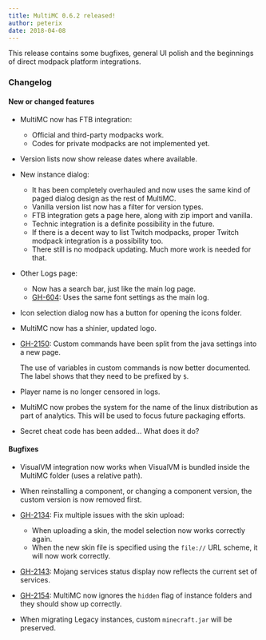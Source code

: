 ```yaml
---
title: MultiMC 0.6.2 released!
author: peterix
date: 2018-04-08
---
```


This release contains some bugfixes, general UI polish and the beginnings of direct modpack platform integrations.

### Changelog

#### New or changed features

- MultiMC now has FTB integration:

    - Official and third-party modpacks work.
    - Codes for private modpacks are not implemented yet.

- Version lists now show release dates where available.

- New instance dialog:

    - It has been completely overhauled and now uses the same kind of paged dialog design as the rest of MultiMC.
    - Vanilla version list now has a filter for version types.
    - FTB integration gets a page here, along with zip import and vanilla.
    - Technic integration is a definite possibility in the future.
    - If there is a decent way to list Twitch modpacks, proper Twitch modpack integration is a possibility too.
    - There still is no modpack updating. Much more work is needed for that.

- Other Logs page:

    - Now has a search bar, just like the main log page.
    - [GH-604](https://github.com/MultiMC/MultiMC5/issues/604): Uses the same font settings as the main log.

- Icon selection dialog now has a button for opening the icons folder.
- MultiMC now has a shinier, updated logo.
- [GH-2150](https://github.com/MultiMC/MultiMC5/issues/2150): Custom commands have been split from the java settings into a new page.

    The use of variables in custom commands is now better documented.
    The label shows that they need to be prefixed by `$`.

- Player name is no longer censored in logs.
- MultiMC now probes the system for the name of the linux distribution as part of analytics. This will be used to focus future packaging efforts.
- Secret cheat code has been added... What does it do?

#### Bugfixes

- VisualVM integration now works when VisualVM is bundled inside the MultiMC folder (uses a relative path).
- When reinstalling a component, or changing a component version, the custom version is now removed first.
- [GH-2134](https://github.com/MultiMC/MultiMC5/issues/2134): Fix multiple issues with the skin upload:

    - When uploading a skin, the model selection now works correctly again.
    - When the new skin file is specified using the `file://` URL scheme, it will now work correctly.

- [GH-2143](https://github.com/MultiMC/MultiMC5/issues/2143): Mojang services status display now reflects the current set of services.
- [GH-2154](https://github.com/MultiMC/MultiMC5/issues/2154): MultiMC now ignores the `hidden` flag of instance folders and they should show up correctly.
- When migrating Legacy instances, custom `minecraft.jar` will be preserved.
